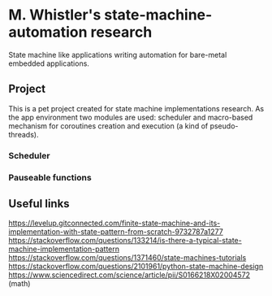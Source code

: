 # M. Whistler's state-machine-automation research
State machine like applications writing automation for bare-metal embedded applications.

## Project
This is a pet project created for state machine implementations research. 
As the app environment two modules are used: scheduler and macro-based mechanism for coroutines creation and execution (a kind of pseudo-threads).

### Scheduler

### Pauseable functions

## Useful links

https://levelup.gitconnected.com/finite-state-machine-and-its-implementation-with-state-pattern-from-scratch-9732787a1277
https://stackoverflow.com/questions/133214/is-there-a-typical-state-machine-implementation-pattern
https://stackoverflow.com/questions/1371460/state-machines-tutorials
https://stackoverflow.com/questions/2101961/python-state-machine-design
https://www.sciencedirect.com/science/article/pii/S0166218X02004572 (math)

